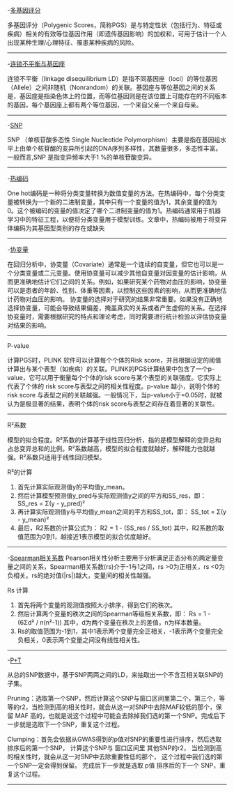 -[多基因评分](https://zhuanlan.zhihu.com/p/368701300)

多基因评分（Polygenic Scores，简称PGS）是与特定性状（包括行为、特征或疾病）相关的有效等位基因作用（即遗传基因影响）的加权和，可用于估计一个人出现某种生理/心理特征、罹患某种疾病的风险。

----------
-[连锁不平衡与基因座](https://gwaslab.org/2021/04/04/%e8%bf%9e%e9%94%81%e4%b8%8d%e5%b9%b3%e8%a1%a1-linkage-disequilibrium-ld/)

连锁不平衡（linkage disequilibrium LD）是指不同基因座（loci）的等位基因（Allele）之间非随机（Nonrandom）的关联。基因座与等位基因之间的关系是，基因座是指染色体上的位置，而等位基因则是在该位置上可能存在的不同版本的基因，每个基因座上都有两个等位基因，一个来自父亲一个来自母亲。


----------
-[SNP](https://zhuanlan.zhihu.com/p/45883568)

SNP （单核苷酸多态性 Single Nucleotide Polymorphism）主要是指在基因组水平上由单个核苷酸的变异所引起的DNA序列多样性，其数量很多，多态性丰富。一般而言,SNP 是指变异频率大于1 %的单核苷酸变异。

----------
-[热编码](https://zhuanlan.zhihu.com/p/134495345)

One hot编码是一种将分类变量转换为数值变量的方法。在热编码中，每个分类变量被转换为一个新的二进制变量，其中只有一个变量的值为1，其余变量的值为0。这个被编码的变量的值决定了哪个二进制变量的值为1。热编码通常用于机器学习中的特征工程，以便将分类变量用于模型训练。文章中，热编码被用于将变异体编码为其基因型类别的存在或缺失

----------
-[协变量](https://zhuanlan.zhihu.com/p/159335088)



在回归分析中，协变量（Covariate）通常是一个连续的自变量，但它也可以是一个分类变量或二元变量。使用协变量可以减少其他自变量对因变量的估计影响，从而更准确地估计它们之间的关系。例如，如果研究某个药物对血压的影响，协变量可以是患者的年龄、性别、体重等因素，以控制这些因素的影响，从而更准确地估计药物对血压的影响。
协变量的选择对于研究的结果非常重要。如果没有正确地选择协变量，可能会导致结果偏差，掩盖真实的关系或者产生虚假的关系。在选择协变量时，需要根据研究的特点和理论考虑，同时需要进行统计检验以评估协变量对结果的影响。

----------
P-value




计算PGS时，PLINK 软件可以计算每个个体的Risk score，并且根据设定的阈值计算出与某个表型（如疾病）的关联。PLINK的PGS计算结果中包含了一个p-value，它可以用于衡量每个个体的risk score与某个表型的关联强度。它实际上代表了个体的 risk score与表型之间的相关性程度。p-value 越小，说明个体的risk score 与表型之间的关联越强。一般情况下，当p-value小于=0.05时，就被认为是极显著的结果，表明个体的risk score与表型之间存在着显著的关联性。

----------

R²系数

模型的拟合程度。R²系数的计算基于线性回归分析，指的是模型解释的变异总和占总变异总和的比例。R²系数越高，模型的拟合程度就越好，解释能力也就越强。R²系数只适用于线性回归模型。

R²的计算

 1. 首先计算实际观测值y的平均值y_mean。
 2. 然后计算模型预测值y_pred与实际观测值y之间的平方和SS_res，即： SS_res = Σ(y - y_pred)² 
 3. 再计算实际观测值y与平均值y_mean之间的平方和SS_tot，即： SS_tot = Σ(y - y_mean)² 
 4. 最后，R2系数的计算公式为： R2 = 1 - (SS_res / SS_tot) 其中，R2系数的取值范围为0到1，越接近1表示模型的拟合优度越好。
 
----------
-[Spearman相关系数](https://mengte.online/archives/1879)
Pearson相关性分析主要用于分析满足正态分布的两定量变量之间的关系，Spearman相关系数(rs)介于-1与1之间，rs >0为正相关，rs <0为负相关。rs的绝对值(|rs|)越大，变量间的相关性越强。

Rs 计算
1. 首先将两个变量的观测值按照大小排序，得到它们的秩次。
2.  然后计算两个变量的秩次之间的Spearman等级相关系数，即： Rs = 1 - (6Σd² / n(n²-1)) 其中，d为两个变量在秩次上的差值，n为样本数量。
3. Rs的取值范围为-1到1，其中1表示两个变量完全正相关，-1表示两个变量完全负相关，0表示两个变量之间没有线性相关性。

----------
-[P+T](https://zhuanlan.zhihu.com/p/373217037)


从总的SNP数据中，基于SNP两两之间的LD，来抽取出一个不含互相关联SNP的子集。

Pruning：选取第一个SNP，然后计算这个SNP与窗口区间里第二个，第三个，等等的r2，当检测到高的相关性时，就会从这一对SNP中去除MAF较低的那个，保留 MAF 高的，也就是说这个过程中可能会去除掉我们选的第一个SNP。完成后下一步就是选取下一个SNP，重复这个过程。

Clumping：首先会依据从GWAS得到的p值对SNP的重要性进行排序，然后选取排序后的第一个SNP， 计算这个SNP与 窗口区间里 其他SNP的r2， 当检测到高的相关性时，就会从这一对SNP中去除重要性低的那个， 这个过程中我们选的第一个SNP一定会得到保留。 完成后下一步就是选取 p值 排序后的下一个 SNP，重复这个过程。

----------







